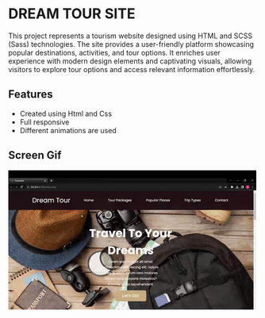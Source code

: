 <h1>DREAM TOUR SITE</h1>

<p>This project represents a tourism website designed using HTML and SCSS (Sass) technologies. The site provides a user-friendly platform showcasing popular destinations, activities, and tour options. It enriches user experience with modern design elements and captivating visuals, allowing visitors to explore tour options and access relevant information effortlessly.</p>

<h2>Features</h2>

<ul>
        <li>Created using Html and Css</li>
        <li>Full responsive</li>
        <li>Different animations are used</li>
</ul>

<h2>Screen Gif</h2>

![](gif.gif)